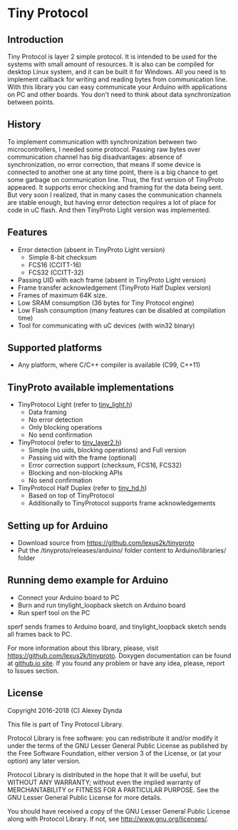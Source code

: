# Tiny Protocol

## Introduction

Tiny Protocol is layer 2 simple protocol. It is intended to be used for the systems with
small amount of resources. It is also can be compiled for desktop Linux system, and it can
be built it for Windows. All you need is to implement callback for writing and
reading bytes from communication line.
With this library you can easy communicate your Arduino with applications
on PC and other boards. You don't need to think about data synchronization
between points.

## History

To implement communication with synchronization between two microcontrollers, I needed some
protocol. Passing raw bytes over communication channel has big disadvantages: absence of 
synchronization, no error correction, that means if some device is connected to another 
one at any time point, there is a big chance to get some garbage on communication line.
Thus, the first version of TinyProto appeared. It supports error checking and framing for
the data being sent. But very soon I realized, that in many cases the communication channels
are stable enough, but having error detection requires a lot of place for code in uC flash.
And then TinyProto Light version was implemented.

## Features

 * Error detection (absent in TinyProto Light version)
   * Simple 8-bit checksum
   * FCS16 (CCITT-16)
   * FCS32 (CCITT-32)
 * Passing UID with each frame (absent in TinyProto Light version)
 * Frame transfer acknowledgement (TinyProto Half Duplex version)
 * Frames of maximum 64K size.
 * Low SRAM consumption (36 bytes for Tiny Protocol engine)
 * Low Flash consumption (many features can be disabled at compilation time)
 * Tool for communicating with uC devices (with win32 binary)

## Supported platforms

 * Any platform, where C/C++ compiler is available (C99, C++11)

## TinyProto available implementations

 * TinyProtocol Light (refer to [tiny_light.h](inc/tiny_light.h))
   * Data framing
   * No error detection
   * Only blocking operations
   * No send confirmation
 * TinyProtocol (refer to [tiny_layer2.h](inc/tiny_layer2.h))
   * Simple (no uids, blocking operations) and Full version
   * Passing uid with the frame (optional)
   * Error correction support (checksum, FCS16, FCS32)
   * Blocking and non-blocking APIs
   * No send confirmation
 * TinyProtocol Half Duplex (refer to [tiny_hd.h](inc/tiny_hd.h))
   * Based on top of TinyProtocol
   * Additionally to TinyProtocol supports frame acknowledgements

## Setting up for Arduino

 * Download source from https://github.com/lexus2k/tinyproto
 * Put the /tinyproto/releases/arduino/ folder content  to Arduino/libraries/ folder

## Running demo example for Arduino

 * Connect your Arduino board to PC
 * Burn and run tinylight_loopback sketch on Arduino board
 * Run sperf tool on the PC

sperf sends frames to Arduino board, and tinylight_loopback sketch sends all frames back to PC.


For more information about this library, please, visit https://github.com/lexus2k/tinyproto.
Doxygen documentation can be found at [github.io site](http://lexus2k.github.io/tinyproto).
If you found any problem or have any idea, please, report to Issues section.

## License

Copyright 2016-2018 (C) Alexey Dynda

This file is part of Tiny Protocol Library.

Protocol Library is free software: you can redistribute it and/or modify
it under the terms of the GNU Lesser General Public License as published by
the Free Software Foundation, either version 3 of the License, or
(at your option) any later version.

Protocol Library is distributed in the hope that it will be useful,
but WITHOUT ANY WARRANTY; without even the implied warranty of
MERCHANTABILITY or FITNESS FOR A PARTICULAR PURPOSE.  See the
GNU Lesser General Public License for more details.

You should have received a copy of the GNU Lesser General Public License
along with Protocol Library.  If not, see <http://www.gnu.org/licenses/>.


